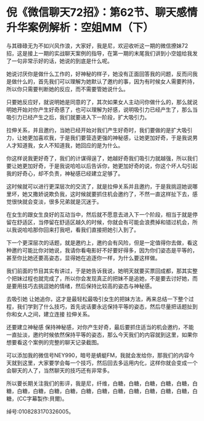 # 倪《微信聊天72招》：第62节、聊天感情升华案例解析：空姐MM（下）

与其碌碌无为不如兴风作浪，大家好，我是尼，欢迎收听这一期的微信撩妹72招，这是接上一期的实战聊天案例的指导，在第一期的末尾我们讲到小空姐给我发了一句非常示好的话，她说的到底是什么呢。

她说讨厌你是做什么工作的，好神秘的样子，她没有正面回答我的问题，反而问我是做什么的，首先我们可以理解为她默认了邀约的事，因为有时候女人需要矜持，所以你只需要判断她的反应，而不需要管她说什么。

只要她反应好，就说明她是同意的了，其次如果女人主动问你做什么的，那么就说明她开始对你产生好奇感了，也可以理解为好感，说明吸引力已经产生了，那么当吸引力已经产生之后，我们就要进入下一阶段，扩大吸引力。

拉伸关系，并且邀约，当她已经开始对我们产生好奇时，我们要做的是扩大吸引力，让她更加喜欢我，于是我们要营造更强的神秘感，让她更加好奇，于是我说男人才知道我，女人不知道我，她回应的是为什么。

你这样说我更好奇了，我们的计谋得逞了，她越好奇我们吸引力就越强，所以我们要让她更加好奇，于是我说哈哈以后告诉你，她更加好奇的说，你这个坏人勾引起我的好奇心，却不负责，神秘感已经建立足够了。

这时候就可以进行更深层次的交流了，就是拉伸关系并且邀约，于是我挑逗她说哪里坏，她又撒娇说欺负我，这时候就要抓住机会邀约了，不然一直这样扯下去，感觉很快就会变淡，很多兄弟就是沉迷于。

在女生的跟女生良好的互动当中，然后就不愿意去进入下一个阶段，相当于就是停留在舒适区，当停留在舒适区越久的时候，你就会有可能会浪费掉和错过机会，所以我说哈哈那你回来打我吧，看我们直接把她引入到了。

下一个更深层次的话题，就是邀约上，邀约会有风险，但是一定值得你去做，看这种邀约可能比你对她说，我请你看电影好不好要好得多，因为你们姿态是平等的，甚至你比她还要高姿态，显得她在追逐你一样，为什么要这样做。

我们前面的节目其实有讲过，于是她告诉我说，她明天就要买票回成都，那其实整个把妹过程也就完成了，所以你会发现真正的把妹不是追她，不是要去讨好她，而是要用技巧去挑逗她的情绪，然后保持比较高的姿态与神秘感。

去吸引她 让她追你，这才是最轻松最吸引女生的把妹方法，再来总结一下整个过程，我们学到了什么技巧，首先说话要永远保持平等的姿态，然后尽量把话题扯到你和女人之间，建立连接 拉伸关系。

还要建立神秘感 保持神秘感，对你产生好奇，最后要抓住适当的机会邀约，不能一直扯淡，邀约时候依然保持平等的姿态，那么今天我们的内容就到这里，如果你想要看这个案例的完整的聊天记录截图。

可以添加我的微信号NEY990，暗号是蜻蜓FM，我就会发给你，那我们的内容今天就到这里，大家要学会每一个技巧，然后回去多运用内化，这样你就会变成一个会聊天的人了，当然聊天的技巧还有非常多。

所以要长期关注我们的影评，我是尼，纤维，白糖，白糖，白糖，白糖，白糖，白糖，白糖，白糖，白糖，白糖，白糖，白糖，白糖，白糖，白糖，白糖，白糖，白糖，(CC字幕製作:貝爾)。

绰号:0108283170326005。